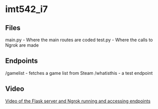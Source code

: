 # imt542_i7

## Files
main.py - Where the main routes are coded
test.py - Where the calls to Ngrok are made

## Endpoints

/gamelist - fetches a game list from Steam
/whatisthis - a test endpoint

## Video

[Video of the Flask server and Ngrok running and accessing endpoints](https://youtu.be/GItTHdFaEG0?si=8Fpqu6EFJodPF6WD)